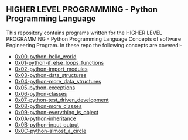 ## HIGHER LEVEL PROGRAMMING - Python Programming Language
This repository contains programs written for the HIGHER LEVEL PROGRAMMING - Python Programming Language Concepts of software Engineering Program.
In these repo the following concepts are covered:-
- [0x00-python-hello_world](https://github.com/henicodes/alx-higher_level_programming/tree/master/0x00-python-hello_world)
- [0x01-python-if_else_loops_functions](https://github.com/henicodes/alx-higher_level_programming/tree/master/0x01-python-if_else_loops_functions)
- [0x02-python-import_modules](https://github.com/henicodes/alx-higher_level_programming/tree/master/0x02-python-import_modules)
- [0x03-python-data_structures](https://github.com/henicodes/alx-higher_level_programming/tree/master/0x03-python-data_structures)
- [0x04-python-more_data_structures](https://github.com/henicodes/alx-higher_level_programming/tree/master/0x04-python-more_data_structures)
- [0x05-python-exceptions](https://github.com/henicodes/alx-higher_level_programming/tree/master/0x06-python-classes)
- [0x06-python-classes](https://github.com/henicodes/alx-higher_level_programming/tree/master/0x06-python-classes)
- [0x07-python-test_driven_development](https://github.com/henicodes/alx-higher_level_programming/tree/master/0x07-python-test_driven_development)
- [0x08-python-more_classes](https://github.com/henicodes/alx-higher_level_programming/tree/master/0x08-python-more_classes)
- [0x09-python-everything_is_object](https://github.com/henicodes/alx-higher_level_programming/tree/master/0x09-python-everything_is_object)
- [0x0A-python-inheritance](https://github.com/henicodes/alx-higher_level_programming/tree/master/0x0A-python-inheritance)
- [0x0B-python-input_output](https://github.com/henicodes/alx-higher_level_programming/tree/master/0x0B-python-input_output)
- [0x0C-python-almost_a_circle](https://github.com/henicodes/alx-higher_level_programming/tree/master/0x0C-python-almost_a_circle)
